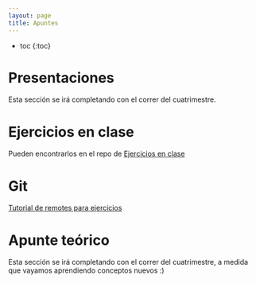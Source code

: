 ```yaml
---
layout: page
title: Apuntes
---
```


* toc
{:toc}

# Presentaciones

Esta sección se irá completando con el correr del cuatrimestre.

# Ejercicios en clase

Pueden encontrarlos en el repo de [Ejercicios en clase](https://github.com/algoritmos-iii/ejercicios-en-clase)

# Git

[Tutorial de remotes para ejercicios](https://gist.github.com/iloyarte/2543280524166ad63f46ea326322cc1c)

# Apunte teórico

Esta sección se irá completando con el correr del cuatrimestre, a medida que vayamos aprendiendo conceptos nuevos :)
